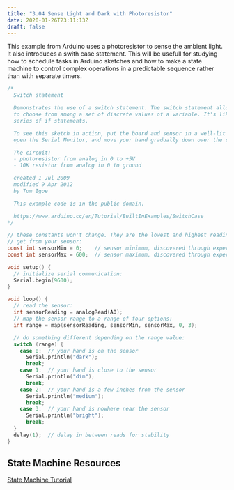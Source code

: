 ```yaml
---
title: "3.04 Sense Light and Dark with Photoresistor"
date: 2020-01-26T23:11:13Z
draft: false
---
```


This example from Arduino uses a photoresistor to sense the ambient light. It also introduces a swith case statement. This will be usefull for studying how to schedule tasks in Arduino sketches and how to make a state machine to control complex operations in a predictable sequence rather than with separate timers.

```C
/*
  Switch statement

  Demonstrates the use of a switch statement. The switch statement allows you
  to choose from among a set of discrete values of a variable. It's like a
  series of if statements.

  To see this sketch in action, put the board and sensor in a well-lit room,
  open the Serial Monitor, and move your hand gradually down over the sensor.

  The circuit:
  - photoresistor from analog in 0 to +5V
  - 10K resistor from analog in 0 to ground

  created 1 Jul 2009
  modified 9 Apr 2012
  by Tom Igoe

  This example code is in the public domain.

  https://www.arduino.cc/en/Tutorial/BuiltInExamples/SwitchCase
*/

// these constants won't change. They are the lowest and highest readings you
// get from your sensor:
const int sensorMin = 0;    // sensor minimum, discovered through experiment
const int sensorMax = 600;  // sensor maximum, discovered through experiment

void setup() {
  // initialize serial communication:
  Serial.begin(9600);
}

void loop() {
  // read the sensor:
  int sensorReading = analogRead(A0);
  // map the sensor range to a range of four options:
  int range = map(sensorReading, sensorMin, sensorMax, 0, 3);

  // do something different depending on the range value:
  switch (range) {
    case 0:  // your hand is on the sensor
      Serial.println("dark");
      break;
    case 1:  // your hand is close to the sensor
      Serial.println("dim");
      break;
    case 2:  // your hand is a few inches from the sensor
      Serial.println("medium");
      break;
    case 3:  // your hand is nowhere near the sensor
      Serial.println("bright");
      break;
  }
  delay(1);  // delay in between reads for stability
}

```

## State Machine Resources

[State Machine Tutorial](http://www.thebox.myzen.co.uk/Tutorial/State_Machine.html)
